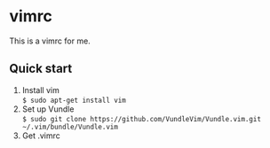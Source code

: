 # vimrc

This is a vimrc for me.

## Quick start
1. Install vim<br>
`$ sudo apt-get install vim`
2. Set up Vundle<br>
`$ sudo git clone https://github.com/VundleVim/Vundle.vim.git ~/.vim/bundle/Vundle.vim`
3. Get .vimrc
